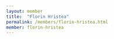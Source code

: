 ```yaml
---
layout: member
title:  "Florin Hristea"
permalink: /members/florin-hristea.html
member: florin-hristea
---
```

